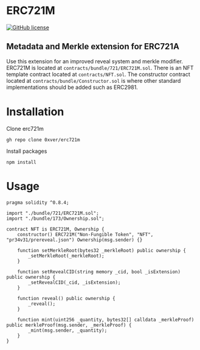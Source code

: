 # ERC721M

[![GitHub license](https://img.shields.io/badge/license-MIT-blue.svg)](https://github.com/0xver/erc721m/blob/master/LICENSE.md)

## Metadata and Merkle extension for ERC721A

Use this extension for an improved reveal system and merkle modifier. ERC721M is located at `contracts/bundle/721/ERC721M.sol`. There is an NFT template contract located at `contracts/NFT.sol`. The constructor contract located at `contracts/bundle/Constructor.sol` is where other standard implementations should be added such as ERC2981.

# Installation
Clone erc721m
```
gh repo clone 0xver/erc721m
```
Install packages
```
npm install
```

# Usage
```solidity
pragma solidity ^0.8.4;

import "./bundle/721/ERC721M.sol";
import "./bundle/173/Ownership.sol";

contract NFT is ERC721M, Ownership {
    constructor() ERC721M("Non-Fungible Token", "NFT", "pr34v31/prereveal.json") Ownership(msg.sender) {}

    function setMerkleRoot(bytes32 _merkleRoot) public ownership {
        _setMerkleRoot(_merkleRoot);
    }

    function setRevealCID(string memory _cid, bool _isExtension) public ownership {
        _setRevealCID(_cid, _isExtension);
    }

    function reveal() public ownership {
        _reveal();
    }

    function mint(uint256 _quantity, bytes32[] calldata _merkleProof) public merkleProof(msg.sender, _merkleProof) {
        _mint(msg.sender, _quantity);
    }
}
```
